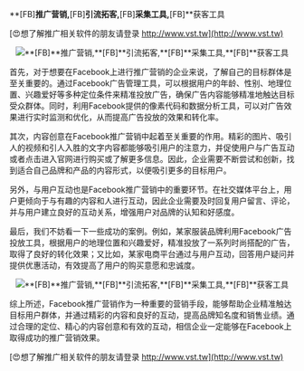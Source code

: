 **[FB]**推广营销,**[FB]**引流拓客,**[FB]**采集工具,**[FB]**获客工具

[😍想了解推广相关软件的朋友请登录 http://www.vst.tw](http://www.vst.tw)

 <center><img src="https://vst.tw/MP4/tuiguang/png/8.png" alt="**[FB]**推广营销,**[FB]**引流拓客,**[FB]**采集工具,**[FB]**获客工具"></center>

首先，对于想要在Facebook上进行推广营销的企业来说，了解自己的目标群体是至关重要的。通过Facebook广告管理工具，可以根据用户的年龄、性别、地理位置、兴趣爱好等多种定位条件来精准投放广告，确保广告内容能够精准地触达目标受众群体。同时，利用Facebook提供的像素代码和数据分析工具，可以对广告效果进行实时监测和优化，从而提高广告投放的效果和转化率。

其次，内容创意在Facebook推广营销中起着至关重要的作用。精彩的图片、吸引人的视频和引人入胜的文字内容都能够吸引用户的注意力，并促使用户与广告互动或者点击进入官网进行购买或了解更多信息。因此，企业需要不断尝试和创新，找到适合自己品牌和产品的内容形式，以便吸引更多的目标用户。

另外，与用户互动也是Facebook推广营销中的重要环节。在社交媒体平台上，用户更倾向于与有趣的内容和人进行互动，因此企业需要及时回复用户留言、评论，并与用户建立良好的互动关系，增强用户对品牌的认知和好感度。

最后，我们不妨看一下一些成功的案例。例如，某家服装品牌利用Facebook广告投放工具，根据用户的地理位置和兴趣爱好，精准投放了一系列时尚搭配的广告，取得了良好的转化效果；又比如，某家电商平台通过与用户互动，回答用户疑问并提供优惠活动，有效提高了用户的购买意愿和忠诚度。

 <center><img src="https://vst.tw/MP4/tuiguang/png/0.png" alt="**[FB]**推广营销,**[FB]**引流拓客,**[FB]**采集工具,**[FB]**获客工具"></center>

综上所述，Facebook推广营销作为一种重要的营销手段，能够帮助企业精准触达目标用户群体，并通过精彩的内容和良好的互动，提高品牌知名度和销售业绩。通过合理的定位、精心的内容创意和有效的互动，相信企业一定能够在Facebook上取得成功的推广营销效果。

[😍想了解推广相关软件的朋友请登录 http://www.vst.tw](http://www.vst.tw)



